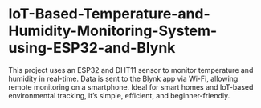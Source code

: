 # IoT-Based-Temperature-and-Humidity-Monitoring-System-using-ESP32-and-Blynk
This project uses an ESP32 and DHT11 sensor to monitor temperature and humidity in real-time. Data is sent to the Blynk app via Wi-Fi, allowing remote monitoring on a smartphone. Ideal for smart homes and IoT-based environmental tracking, it’s simple, efficient, and beginner-friendly.

